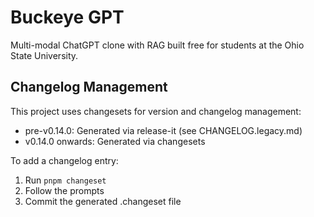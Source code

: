 # Buckeye GPT

Multi-modal ChatGPT clone with RAG built free for students at the Ohio State University.

## Changelog Management

This project uses changesets for version and changelog management:

- pre-v0.14.0: Generated via release-it (see CHANGELOG.legacy.md)
- v0.14.0 onwards: Generated via changesets

To add a changelog entry:

1. Run `pnpm changeset`
2. Follow the prompts
3. Commit the generated .changeset file
